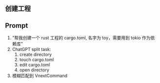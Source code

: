 



## 创建工程

## Prompt

1. "帮我创建一个 rust 工程的 cargo.toml, 名字为 toy，需要用到 tokio 作为依赖库"
2. ChatGPT split task:
	1. create directory
	2. touch cargo.toml
	3. edit cargo.toml
	4. open directory
3.  模糊匹配到 VnextCommand
